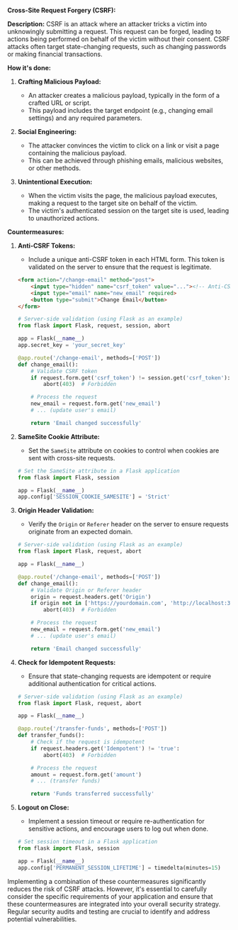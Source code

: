 **Cross-Site Request Forgery (CSRF):**

**Description:**
CSRF is an attack where an attacker tricks a victim into unknowingly submitting a request. This request can be forged, leading to actions being performed on behalf of the victim without their consent. CSRF attacks often target state-changing requests, such as changing passwords or making financial transactions.

**How it's done:**
1. **Crafting Malicious Payload:**
   - An attacker creates a malicious payload, typically in the form of a crafted URL or script.
   - This payload includes the target endpoint (e.g., changing email settings) and any required parameters.

2. **Social Engineering:**
   - The attacker convinces the victim to click on a link or visit a page containing the malicious payload.
   - This can be achieved through phishing emails, malicious websites, or other methods.

3. **Unintentional Execution:**
   - When the victim visits the page, the malicious payload executes, making a request to the target site on behalf of the victim.
   - The victim's authenticated session on the target site is used, leading to unauthorized actions.

**Countermeasures:**

1. **Anti-CSRF Tokens:**
   - Include a unique anti-CSRF token in each HTML form. This token is validated on the server to ensure that the request is legitimate.

   ```html
   <form action="/change-email" method="post">
       <input type="hidden" name="csrf_token" value="..."><!-- Anti-CSRF Token -->
       <input type="email" name="new_email" required>
       <button type="submit">Change Email</button>
   </form>
   ```

   ```python
   # Server-side validation (using Flask as an example)
   from flask import Flask, request, session, abort

   app = Flask(__name__)
   app.secret_key = 'your_secret_key'

   @app.route('/change-email', methods=['POST'])
   def change_email():
       # Validate CSRF token
       if request.form.get('csrf_token') != session.get('csrf_token'):
           abort(403)  # Forbidden

       # Process the request
       new_email = request.form.get('new_email')
       # ... (update user's email)

       return 'Email changed successfully'
   ```

2. **SameSite Cookie Attribute:**
   - Set the `SameSite` attribute on cookies to control when cookies are sent with cross-site requests.

   ```python
   # Set the SameSite attribute in a Flask application
   from flask import Flask, session

   app = Flask(__name__)
   app.config['SESSION_COOKIE_SAMESITE'] = 'Strict'
   ```

3. **Origin Header Validation:**
   - Verify the `Origin` or `Referer` header on the server to ensure requests originate from an expected domain.

   ```python
   # Server-side validation (using Flask as an example)
   from flask import Flask, request, abort

   app = Flask(__name__)

   @app.route('/change-email', methods=['POST'])
   def change_email():
       # Validate Origin or Referer header
       origin = request.headers.get('Origin')
       if origin not in ['https://yourdomain.com', 'http://localhost:3000']:
           abort(403)  # Forbidden

       # Process the request
       new_email = request.form.get('new_email')
       # ... (update user's email)

       return 'Email changed successfully'
   ```

4. **Check for Idempotent Requests:**
   - Ensure that state-changing requests are idempotent or require additional authentication for critical actions.

   ```python
   # Server-side validation (using Flask as an example)
   from flask import Flask, request, abort

   app = Flask(__name__)

   @app.route('/transfer-funds', methods=['POST'])
   def transfer_funds():
       # Check if the request is idempotent
       if request.headers.get('Idempotent') != 'true':
           abort(403)  # Forbidden

       # Process the request
       amount = request.form.get('amount')
       # ... (transfer funds)

       return 'Funds transferred successfully'
   ```

5. **Logout on Close:**
   - Implement a session timeout or require re-authentication for sensitive actions, and encourage users to log out when done.

   ```python
   # Set session timeout in a Flask application
   from flask import Flask, session

   app = Flask(__name__)
   app.config['PERMANENT_SESSION_LIFETIME'] = timedelta(minutes=15)
   ```

Implementing a combination of these countermeasures significantly reduces the risk of CSRF attacks. However, it's essential to carefully consider the specific requirements of your application and ensure that these countermeasures are integrated into your overall security strategy. Regular security audits and testing are crucial to identify and address potential vulnerabilities.
